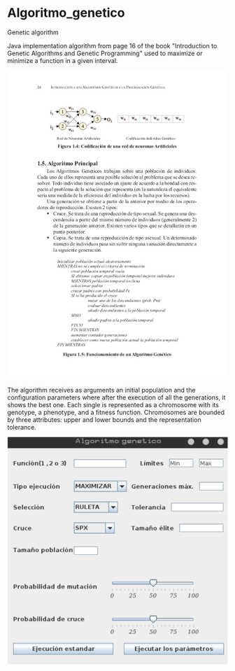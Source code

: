 # Algoritmo_genetico
Genetic algorithm

Java implementation algorithm from page 16 of the book "Introduction to Genetic Algorithms and Genetic Programming" used to maximize or minimize a function in a given interval. 

![alt text](https://github.com/IsmaelSabri/Algoritmo_genetico/blob/master/img.png?raw=true)

The algorithm receives as arguments an initial population and the configuration parameters where after the execution of all the generations, it shows the best one. Each single is represented as a chromosome with its genotype, a phenotype, and a fitness function. Chromosomes are bounded by three attributes: upper and lower bounds and the representation tolerance.

![alt text](https://github.com/IsmaelSabri/Algoritmo_genetico/blob/master/int.png?raw=true)
